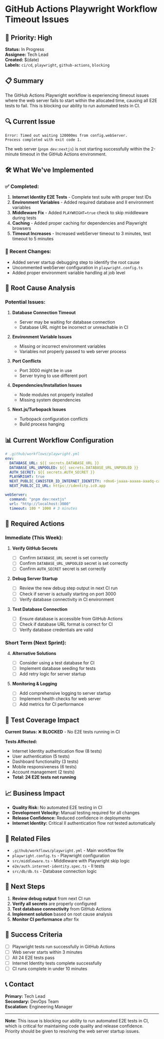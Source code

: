 # GitHub Actions Playwright Workflow Timeout Issues

## 🚨 **Priority: High**

**Status:** In Progress  
**Assignee:** Tech Lead  
**Created:** $(date)  
**Labels:** `ci/cd`, `playwright`, `github-actions`, `blocking`

## 📋 **Summary**

The GitHub Actions Playwright workflow is experiencing timeout issues where the web server fails to start within the allocated time, causing all E2E tests to fail. This is blocking our ability to run automated tests in CI.

## 🔍 **Current Issue**

```
Error: Timed out waiting 120000ms from config.webServer.
Process completed with exit code 1.
```

The web server (`pnpm dev:nextjs`) is not starting successfully within the 2-minute timeout in the GitHub Actions environment.

## 🛠 **What We've Implemented**

### ✅ **Completed:**

1. **Internet Identity E2E Tests** - Complete test suite with proper test IDs
2. **Environment Variables** - Added required database and II environment variables
3. **Middleware Fix** - Added `PLAYWRIGHT=true` check to skip middleware during tests
4. **Caching** - Added proper caching for dependencies and Playwright browsers
5. **Timeout Increases** - Increased webServer timeout to 3 minutes, test timeout to 5 minutes

### 🔧 **Recent Changes:**

- Added server startup debugging step to identify the root cause
- Uncommented webServer configuration in `playwright.config.ts`
- Added proper environment variable handling at job level

## 🐛 **Root Cause Analysis**

### **Potential Issues:**

1. **Database Connection Timeout**

   - Server may be waiting for database connection
   - Database URL might be incorrect or unreachable in CI

2. **Environment Variable Issues**

   - Missing or incorrect environment variables
   - Variables not properly passed to web server process

3. **Port Conflicts**

   - Port 3000 might be in use
   - Server trying to use different port

4. **Dependencies/Installation Issues**

   - Node modules not properly installed
   - Missing system dependencies

5. **Next.js/Turbopack Issues**
   - Turbopack configuration conflicts
   - Build process hanging

## 📊 **Current Workflow Configuration**

```yaml
# .github/workflows/playwright.yml
env:
  DATABASE_URL: ${{ secrets.DATABASE_URL }}
  DATABASE_URL_UNPOOLED: ${{ secrets.DATABASE_URL_UNPOOLED }}
  AUTH_SECRET: ${{ secrets.AUTH_SECRET }}
  PLAYWRIGHT: true
  NEXT_PUBLIC_CANISTER_ID_INTERNET_IDENTITY: rdmx6-jaaaa-aaaaa-aaadq-cai
  NEXT_PUBLIC_II_URL: https://identity.ic0.app

webServer:
  command: "pnpm dev:nextjs"
  url: "http://localhost:3000"
  timeout: 180 * 1000 # 3 minutes
```

## 🔧 **Required Actions**

### **Immediate (This Week):**

1. **Verify GitHub Secrets**

   - [ ] Confirm `DATABASE_URL` secret is set correctly
   - [ ] Confirm `DATABASE_URL_UNPOOLED` secret is set correctly
   - [ ] Confirm `AUTH_SECRET` secret is set correctly

2. **Debug Server Startup**

   - [ ] Review the new debug step output in next CI run
   - [ ] Check if server is actually starting on port 3000
   - [ ] Verify database connectivity in CI environment

3. **Test Database Connection**
   - [ ] Ensure database is accessible from GitHub Actions
   - [ ] Check if database URL format is correct for CI
   - [ ] Verify database credentials are valid

### **Short Term (Next Sprint):**

4. **Alternative Solutions**

   - [ ] Consider using a test database for CI
   - [ ] Implement database seeding for tests
   - [ ] Add retry logic for server startup

5. **Monitoring & Logging**
   - [ ] Add comprehensive logging to server startup
   - [ ] Implement health checks for web server
   - [ ] Add metrics for CI performance

## 🧪 **Test Coverage Impact**

**Current Status:** ❌ **BLOCKED** - No E2E tests running in CI

**Tests Affected:**

- Internet Identity authentication flow (8 tests)
- User authentication (5 tests)
- Dashboard functionality (3 tests)
- Mobile responsiveness (6 tests)
- Account management (2 tests)
- **Total: 24 E2E tests not running**

## 📈 **Business Impact**

- **Quality Risk:** No automated E2E testing in CI
- **Development Velocity:** Manual testing required for all changes
- **Release Confidence:** Reduced confidence in deployments
- **Internet Identity:** Critical II authentication flow not tested automatically

## 🔗 **Related Files**

- `.github/workflows/playwright.yml` - Main workflow file
- `playwright.config.ts` - Playwright configuration
- `src/middleware.ts` - Middleware with Playwright skip logic
- `e2e/auth.internet-identity.spec.ts` - II tests
- `src/db/db.ts` - Database connection logic

## 📝 **Next Steps**

1. **Review debug output** from next CI run
2. **Verify all secrets** are properly configured
3. **Test database connectivity** from GitHub Actions
4. **Implement solution** based on root cause analysis
5. **Monitor CI performance** after fix

## 🎯 **Success Criteria**

- [ ] Playwright tests run successfully in GitHub Actions
- [ ] Web server starts within 3 minutes
- [ ] All 24 E2E tests pass
- [ ] Internet Identity tests complete successfully
- [ ] CI runs complete in under 10 minutes

## 📞 **Contact**

**Primary:** Tech Lead  
**Secondary:** DevOps Team  
**Escalation:** Engineering Manager

---

**Note:** This issue is blocking our ability to run automated E2E tests in CI, which is critical for maintaining code quality and release confidence. Priority should be given to resolving the web server startup issues.
